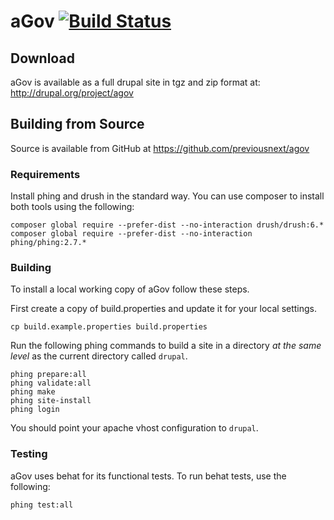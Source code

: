 # aGov [![Build Status](https://travis-ci.org/previousnext/agov.svg?branch=master)](https://travis-ci.org/previousnext/agov)

## Download

aGov is available as a full drupal site in tgz and zip format at: http://drupal.org/project/agov

## Building from Source

Source is available from GitHub at https://github.com/previousnext/agov

### Requirements

Install phing and drush in the standard way. You can use composer to install both
tools using the following:

```
composer global require --prefer-dist --no-interaction drush/drush:6.*
composer global require --prefer-dist --no-interaction phing/phing:2.7.*
```

### Building
To install a local working copy of aGov follow these steps.

First create a copy of build.properties and update it for your local settings.

```
cp build.example.properties build.properties
```

Run the following phing commands to build a site in a directory _at the same level_
as the current directory called `drupal`.

```
phing prepare:all
phing validate:all
phing make
phing site-install
phing login
```

You should point your apache vhost configuration to `drupal`.

### Testing

aGov uses behat for its functional tests. To run behat tests, use the following:

```
phing test:all
```
